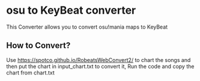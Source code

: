 # osu to KeyBeat converter
This Converter allows you to convert osu!mania maps to KeyBeat

## How to Convert?
Use https://spotco.github.io/RobeatsWebConvert2/ to chart the songs and then put the chart in input_chart.txt to convert it, Run the code and copy the chart from chart.txt

